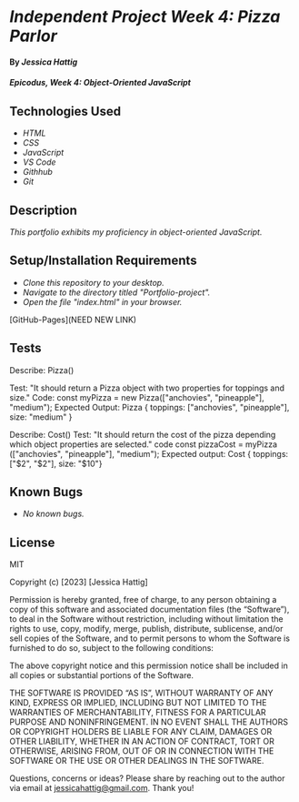 # _Independent Project Week 4: Pizza Parlor_

#### By _**Jessica Hattig**_

#### _Epicodus, Week 4: Object-Oriented JavaScript_

## Technologies Used

* _HTML_
* _CSS_
* _JavaScript_
* _VS Code_
* _Githhub_
* _Git_

## Description

_This portfolio exhibits my proficiency in object-oriented JavaScript._

## Setup/Installation Requirements

* _Clone this repository to your desktop._
* _Navigate to the directory titled "Portfolio-project"._
* _Open the file "index.html" in your browser._

[GitHub-Pages](NEED NEW LINK)

## Tests
Describe: Pizza()

Test: "It should return a Pizza object with two properties for toppings and size."
Code: const myPizza = new Pizza(["anchovies", "pineapple"], "medium");
Expected Output: Pizza { toppings: ["anchovies", "pineapple"], size: "medium" }

Describe: Cost()
Test: "It should return the cost of the pizza depending which object properties are selected."
code const pizzaCost = myPizza (["anchovies", "pineapple"], "medium");
Expected output: Cost { toppings: ["$2", "$2"], size: "$10"}

## Known Bugs

* _No known bugs._


## License
MIT

Copyright (c) [2023] [Jessica Hattig]

Permission is hereby granted, free of charge, to any person obtaining a copy of this software and associated documentation files (the “Software”), to deal in the Software without restriction, including without limitation the rights to use, copy, modify, merge, publish, distribute, sublicense, and/or sell copies of the Software, and to permit persons to whom the Software is furnished to do so, subject to the following conditions:

The above copyright notice and this permission notice shall be included in all copies or substantial portions of the Software.

THE SOFTWARE IS PROVIDED “AS IS”, WITHOUT WARRANTY OF ANY KIND, EXPRESS OR IMPLIED, INCLUDING BUT NOT LIMITED TO THE WARRANTIES OF MERCHANTABILITY, FITNESS FOR A PARTICULAR PURPOSE AND NONINFRINGEMENT. IN NO EVENT SHALL THE AUTHORS OR COPYRIGHT HOLDERS BE LIABLE FOR ANY CLAIM, DAMAGES OR OTHER LIABILITY, WHETHER IN AN ACTION OF CONTRACT, TORT OR OTHERWISE, ARISING FROM, OUT OF OR IN CONNECTION WITH THE SOFTWARE OR THE USE OR OTHER DEALINGS IN THE SOFTWARE.

Questions, concerns or ideas? Please share by reaching out to the author via email at jessicahattig@gmail.com. Thank you!